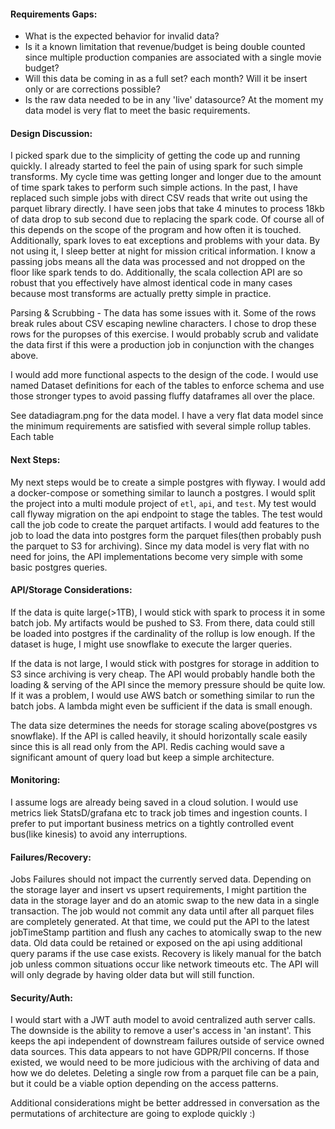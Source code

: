 #### **Requirements Gaps:**
* What is the expected behavior for invalid data?
* Is it a known limitation that revenue/budget is being double counted since multiple production companies are associated with a single movie budget?
* Will this data be coming in as a full set? each month?  Will it be insert only or are corrections possible?
* Is the raw data needed to be in any 'live' datasource?  At the moment my data model is very flat to meet the basic requirements.

#### **Design Discussion:**
 I picked spark due to the simplicity of getting the code up and running quickly.  I already started to feel the pain of using spark for such simple transforms.  My cycle time was getting longer and longer due to the amount of time spark takes to perform such simple actions. In the past, I have replaced such simple jobs with direct CSV reads that write out using the parquet library directly.  I have seen jobs that take 4 minutes to process 18kb of data drop to sub second due to replacing the spark code.  Of course all of this depends on the scope of the program and how often it is touched.  Additionally, spark loves to eat exceptions and problems with your data.  By not using it, I sleep better at night for mission critical information. I know a passing jobs means all the data was processed and not dropped on the floor like spark tends to do.  Additionally, the scala collection API are so robust that you effectively have almost identical code in many cases because most transforms are actually pretty simple in practice.  

Parsing & Scrubbing - The data has some issues with it.  Some of the rows break rules about CSV escaping newline characters.  I chose to drop these rows for the puropses of this exercise.  I would probably scrub and validate the data first if this were a production job in conjunction with the changes above.

I would add more functional aspects to the design of the code.  I would use named Dataset definitions for each of the tables to enforce schema and use those stronger types to avoid passing fluffy dataframes all over the place.

See datadiagram.png for the data model.
I have a very flat data model since the minimum requirements are satisfied with several simple rollup tables.
Each table  
 
#### **Next Steps:**
My next steps would be to create a simple postgres with flyway.  I would add a docker-compose or something similar to launch a postgres.  I would split the project into a multi module project of `etl`, `api`, and `test`.
My test would call flyway migration on the api endpoint to stage the tables.  The test would call the job code to create the parquet artifacts.  I would add features to the job to load the data into postgres form the parquet files(then probably push the parquet to S3 for archiving).
Since my data model is very flat with no need for joins, the API implementations become very simple with some basic postgres queries.

#### **API/Storage Considerations:**
If the data is quite large(>1TB), I would stick with spark to process it in some batch job.  My artifacts would be pushed to S3. From there, data could still be loaded into postgres if the cardinality of the rollup is low enough.  If the dataset is huge, I might use snowflake to execute the larger queries.

If the data is not large, I would stick with postgres for storage in addition to S3 since archiving is very cheap.  The API would probably handle both the loading & serving of the API since the memory pressure should be quite low.  If it was a problem, I would use AWS batch or something similar to run the batch jobs.  A lambda might even be sufficient if the data is small enough.

The data size determines the needs for storage scaling above(postgres vs snowflake).  If the API is called heavily, it should horizontally scale easily since this is all read only from the API.  Redis caching would save a significant amount of query load but keep a simple architecture.   

#### **Monitoring:**
I assume logs are already being saved in a cloud solution.  I would use metrics liek StatsD/grafana etc to track job times and ingestion counts.  I prefer to put important business metrics on a tightly controlled event bus(like kinesis) to avoid any interruptions.

#### **Failures/Recovery:**
Jobs Failures should not impact the currently served data.  Depending on the storage layer and insert vs upsert requirements, I might partition the data in the storage layer and do an atomic swap to the new data in a single transaction.  The job would not commit any data until after all parquet files are completely generated.  At that time, we could put the API to the latest jobTimeStamp partition and flush any caches to atomically swap to the new data.  Old data could be retained or exposed on the api using additional query params if the use case exists.
Recovery is likely manual for the batch job unless common situations occur like network timeouts etc. The API will will only degrade by having older data but will still function.

#### **Security/Auth:**
I would start with a JWT auth model to avoid centralized auth server calls.  The downside is the ability to remove a user's access in 'an instant'.  This keeps the api independent of downstream failures outside of service owned data sources.
This data appears to not have GDPR/PII concerns.  If those existed, we would need to be more judicious with the archiving of data and how we do deletes. Deleting a single row from a parquet file can be a pain, but it could be a viable option depending on the access patterns.

Additional considerations might be better addressed in conversation as the permutations of architecture are going to explode quickly :)

 